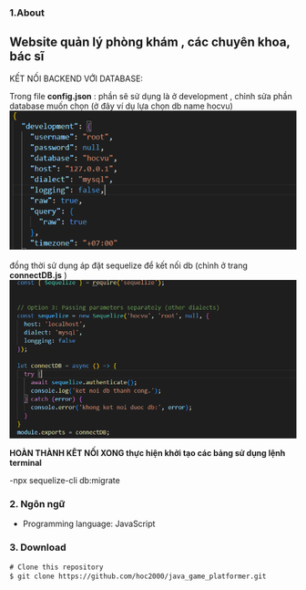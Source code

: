 ### 1.About
## Website quản lý phòng khám , các chuyên khoa, bác sĩ

KẾT NỐI BACKEND VỚI DATABASE:

Trong file **config.json** : phần sẽ sử dụng là ở development , 
chỉnh sửa phần database muốn chọn
(ở đây ví dụ lựa chọn db name hocvu) 
![view](res/data_config.png)

đồng thời sử dụng áp đặt sequelize để kết nối db (chỉnh ở trang **connectDB.js** )
![view](res/sequelize.png)



**HOÀN THÀNH KÊT NỐI XONG thực hiện khởi tạo các bảng sử dụng lệnh terminal**

-npx sequelize-cli db:migrate


### 2. Ngôn ngữ
- Programming language: JavaScript

### 3. Download
```
# Clone this repository
$ git clone https://github.com/hoc2000/java_game_platformer.git
```
